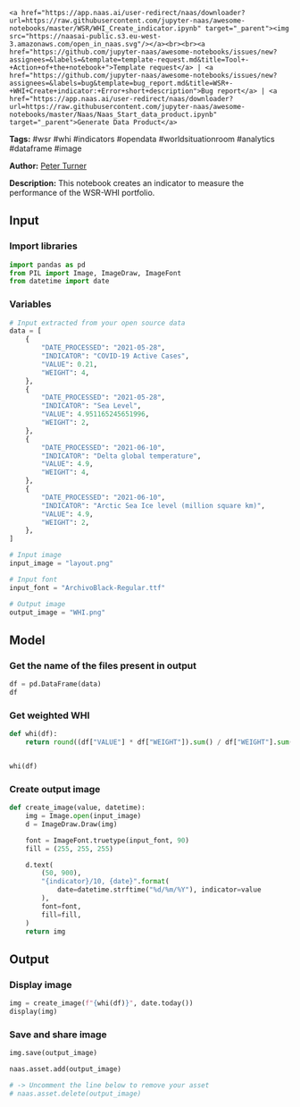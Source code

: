     <a href="https://app.naas.ai/user-redirect/naas/downloader?url=https://raw.githubusercontent.com/jupyter-naas/awesome-notebooks/master/WSR/WHI_Create_indicator.ipynb" target="_parent"><img src="https://naasai-public.s3.eu-west-3.amazonaws.com/open_in_naas.svg"/></a><br><br><a href="https://github.com/jupyter-naas/awesome-notebooks/issues/new?assignees=&labels=&template=template-request.md&title=Tool+-+Action+of+the+notebook+">Template request</a> | <a href="https://github.com/jupyter-naas/awesome-notebooks/issues/new?assignees=&labels=bug&template=bug_report.md&title=WSR+-+WHI+Create+indicator:+Error+short+description">Bug report</a> | <a href="https://app.naas.ai/user-redirect/naas/downloader?url=https://raw.githubusercontent.com/jupyter-naas/awesome-notebooks/master/Naas/Naas_Start_data_product.ipynb" target="_parent">Generate Data Product</a>

**Tags:** #wsr #whi #indicators #opendata #worldsituationroom #analytics #dataframe #image

**Author:** [Peter Turner](https://www.linkedin.com/in/peter-turner-0839aa116/)

**Description:** This notebook creates an indicator to measure the performance of the WSR-WHI portfolio.

## Input

### Import libraries


```python
import pandas as pd
from PIL import Image, ImageDraw, ImageFont
from datetime import date
```

### Variables


```python
# Input extracted from your open source data
data = [
    {
        "DATE_PROCESSED": "2021-05-28",
        "INDICATOR": "COVID-19 Active Cases",
        "VALUE": 0.21,
        "WEIGHT": 4,
    },
    {
        "DATE_PROCESSED": "2021-05-28",
        "INDICATOR": "Sea Level",
        "VALUE": 4.951165245651996,
        "WEIGHT": 2,
    },
    {
        "DATE_PROCESSED": "2021-06-10",
        "INDICATOR": "Delta global temperature",
        "VALUE": 4.9,
        "WEIGHT": 4,
    },
    {
        "DATE_PROCESSED": "2021-06-10",
        "INDICATOR": "Arctic Sea Ice level (million square km)",
        "VALUE": 4.9,
        "WEIGHT": 2,
    },
]

# Input image
input_image = "layout.png"

# Input font
input_font = "ArchivoBlack-Regular.ttf"

# Output image
output_image = "WHI.png"
```

## Model

### Get the name of the files present in output


```python
df = pd.DataFrame(data)
df
```

### Get weighted WHI


```python
def whi(df):
    return round((df["VALUE"] * df["WEIGHT"]).sum() / df["WEIGHT"].sum(), 2)


whi(df)
```

### Create output image


```python
def create_image(value, datetime):
    img = Image.open(input_image)
    d = ImageDraw.Draw(img)

    font = ImageFont.truetype(input_font, 90)
    fill = (255, 255, 255)

    d.text(
        (50, 900),
        "{indicator}/10, {date}".format(
            date=datetime.strftime("%d/%m/%Y"), indicator=value
        ),
        font=font,
        fill=fill,
    )
    return img
```

## Output

### Display image


```python
img = create_image(f"{whi(df)}", date.today())
display(img)
```

### Save and share image


```python
img.save(output_image)

naas.asset.add(output_image)

# -> Uncomment the line below to remove your asset
# naas.asset.delete(output_image)
```
